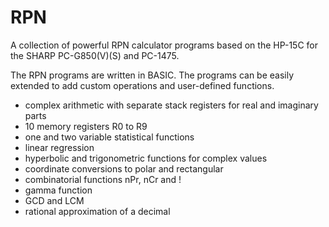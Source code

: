 # RPN

A collection of powerful RPN calculator programs based on the HP-15C for the
SHARP PC-G850(V)(S) and PC-1475.

The RPN programs are written in BASIC.  The programs can be easily extended to
add custom operations and user-defined functions.

- complex arithmetic with separate stack registers for real and imaginary parts
- 10 memory registers R0 to R9
- one and two variable statistical functions
- linear regression
- hyperbolic and trigonometric functions for complex values
- coordinate conversions to polar and rectangular
- combinatorial functions nPr, nCr and !
- gamma function
- GCD and LCM
- rational approximation of a decimal
